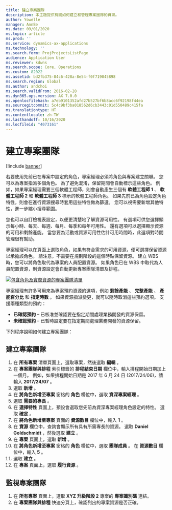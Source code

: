```yaml
---
title: 建立專案團隊
description: 本主題提供有關如何建立和管理專案團隊的資訊。
author: Yowelle
manager: AnnBe
ms.date: 09/01/2020
ms.topic: article
ms.prod: ''
ms.service: dynamics-ax-applications
ms.technology: ''
ms.search.form: ProjProjectsListPage
audience: Application User
ms.reviewer: kdwns
ms.search.scope: Core, Operations
ms.custom: 82022
ms.assetid: bd2fb375-84c6-428a-8e54-f0f719045898
ms.search.region: Global
ms.author: andchoi
ms.search.validFrom: 2016-02-28
ms.dyn365.ops.version: AX 7.0.0
ms.openlocfilehash: a7eb9101352afd27b527bf6b8acc6f92198f44ea
ms.sourcegitcommit: 5c4c9bf3ba018562d6cb3443c01d550489c415fa
ms.translationtype: HT
ms.contentlocale: zh-TW
ms.lasthandoff: 10/16/2020
ms.locfileid: "4073161"
---
```

# <a name="create-a-project-team"></a>建立專案團隊

[!include [banner](../includes/banner.md)]

若要使用先前已在專案中設定的角色，專案經理必須將角色與專案建立關聯。 您可以為專案指派多個角色。 為了避免混淆，保留期間會自動標示這些角色。 例如，如果專案經理需要三個軟體工程師，則會自動產生三個有 **軟體工程師 1** 、 **軟體工程師 2** 和 **軟體工程師 3** 標示的軟體工程師角色。 如果先前已為角色設定角色特性，則會在進行資源搜尋時套用這些特性做為篩選。 您可以視需要新增其他特性，進一步縮小搜尋範圍。

您也可以自訂檢視表設定，以便更清楚地了解資源可用性。 有選項可供您選擇顯示每小時、每天、每週、每月、每季和每年可用性。 還有選項可以選擇顯示資源的可用和剩餘產能。 當您要為活動或資源可用性估計可用時間時，此選項對時間管理很有幫助。

專案經理可以在頁面上選取角色，如果有符合需求的可用資源，便可選擇保留資源以承擔該角色。 請注意，不需要在規劃階段的這個時點保留資源。 建立 WBS 時，您可以將角色取代為專案的人員配置資源。 如果角色已在 WBS 中取代為人員配置資源，則資源設定會自動更新專案團隊清單及排程。

[![包含角色及實際資源的專案團隊清單](./media/projectresourcing03-1024x368.jpg)](./media/projectresourcing03.jpg) 

專案經理有許多可用來為專案預約資源的選項，例如 **剩餘產能** 、 **完整產能** 、 **產能百分比** 和 **指定時數** 。 如果資源指派變更，就可以隨時取消這些預約選項。 支援兩種類型的預約：

- **已確認預約** – 已核准並確認要在指定期間處理業務開發的資源保留。
- **未確認預約** – 已暫時設定要在指定期間處理業務開發的資源保留。

下列程序說明如何建立專案團隊：

## <a name="create-a-project-team"></a>建立專案團隊

1. 在 **所有專案** 清單頁面上，選取專案，然後選取 **編輯** 。
2. 在 **專案團隊與排程** 索引標籤的 **排程結束日期** 欄位中，輸入排程開始日期加上一個月。 例如，如果排程開始日期是 2017 年 6 月 24 日 (2017/24/06)，請輸入 **2017/24/07** 。
3. 選取 **新增** 。
4. 在 **將角色新增至專案** 窗格的 **角色** 欄位中，選取 **資深專案經理** 。
5. 選取 **需要的專長** 。
6. 在 **選擇特性** 頁面上，預設會選取您先前為資深專案經理角色設定的特性。 選取 **確定** 。
7. 在 **將角色新增至專案** 頁面的 **資源數目** 欄位中，輸入 **1** 。
8. 在 **資源** 欄位中，查詢會顯示所有具有所需專長的資源。 選取 **Daniel Goldschmidt** ，然後選取 **建立** 。
9. 在 **專案** 頁面上，選取 **新增** 。
10. 在 **將角色新增至專案** 窗格的 **角色** 欄位中，選取 **團隊成員** 。 在 **資源數目** 欄位中，輸入 **5** 。
11. 選取 **建立** 。
12. 在 **專案** 頁面上，選取 **履行資源** 。

## <a name="monitor-project-teams"></a>監視專案團隊
1. 在 **所有專案** 頁面上，選取 **XYZ 升級階段 2** 專案的 **專案識別碼** 連結。
2. 在 **專案團隊與排程** 快速分頁上，確認列出的專案資源是否正確。
